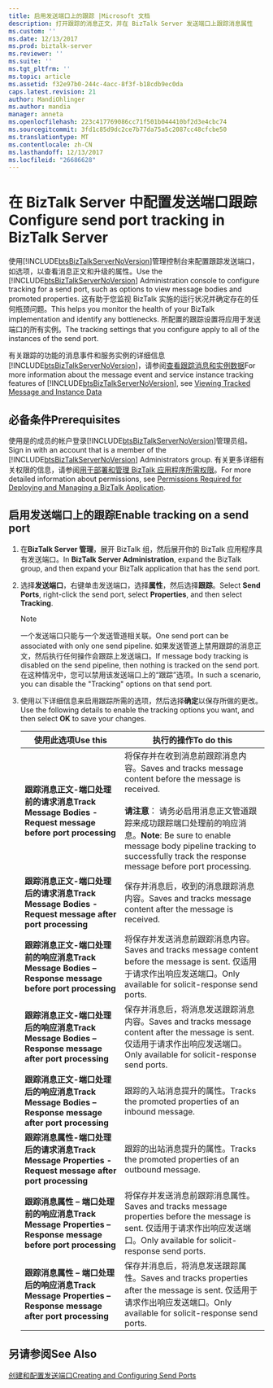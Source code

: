 ```yaml
---
title: 启用发送端口上的跟踪 |Microsoft 文档
description: 打开跟踪的消息正文，并在 BizTalk Server 发送端口上跟踪消息属性
ms.custom: ''
ms.date: 12/13/2017
ms.prod: biztalk-server
ms.reviewer: ''
ms.suite: ''
ms.tgt_pltfrm: ''
ms.topic: article
ms.assetid: f32e97b0-244c-4acc-8f3f-b18cdb9ec0da
caps.latest.revision: 21
author: MandiOhlinger
ms.author: mandia
manager: anneta
ms.openlocfilehash: 223c417769086cc71f501b044410bf2d3e4cbc74
ms.sourcegitcommit: 3fd1c85d9dc2ce7b77da75a5c2087cc48cfcbe50
ms.translationtype: MT
ms.contentlocale: zh-CN
ms.lasthandoff: 12/13/2017
ms.locfileid: "26686628"
---
```

# <a name="configure-send-port-tracking-in-biztalk-server"></a><span data-ttu-id="ebdc0-103">在 BizTalk Server 中配置发送端口跟踪</span><span class="sxs-lookup"><span data-stu-id="ebdc0-103">Configure send port tracking in BizTalk Server</span></span>
<span data-ttu-id="ebdc0-104">使用[!INCLUDE[btsBizTalkServerNoVersion](../includes/btsbiztalkservernoversion-md.md)]管理控制台来配置跟踪发送端口，如选项，以查看消息正文和升级的属性。</span><span class="sxs-lookup"><span data-stu-id="ebdc0-104">Use the [!INCLUDE[btsBizTalkServerNoVersion](../includes/btsbiztalkservernoversion-md.md)] Administration console to configure tracking for a send port, such as options to view message bodies and promoted properties.</span></span> <span data-ttu-id="ebdc0-105">这有助于您监视 BizTalk 实施的运行状况并确定存在的任何瓶颈问题。</span><span class="sxs-lookup"><span data-stu-id="ebdc0-105">This helps you monitor the health of your BizTalk implementation and identify any bottlenecks.</span></span> <span data-ttu-id="ebdc0-106">所配置的跟踪设置将应用于发送端口的所有实例。</span><span class="sxs-lookup"><span data-stu-id="ebdc0-106">The tracking settings that you configure apply to all of the instances of the send port.</span></span>  
  
 <span data-ttu-id="ebdc0-107">有关跟踪的功能的消息事件和服务实例的详细信息[!INCLUDE[btsBizTalkServerNoVersion](../includes/btsbiztalkservernoversion-md.md)]，请参阅[查看跟踪消息和实例数据](../core/viewing-tracked-message-and-instance-data.md)</span><span class="sxs-lookup"><span data-stu-id="ebdc0-107">For more information about the message event and service instance tracking features of [!INCLUDE[btsBizTalkServerNoVersion](../includes/btsbiztalkservernoversion-md.md)], see [Viewing Tracked Message and Instance Data](../core/viewing-tracked-message-and-instance-data.md)</span></span>  
  
## <a name="prerequisites"></a><span data-ttu-id="ebdc0-108">必备条件</span><span class="sxs-lookup"><span data-stu-id="ebdc0-108">Prerequisites</span></span>  
<span data-ttu-id="ebdc0-109">使用是的成员的帐户登录[!INCLUDE[btsBizTalkServerNoVersion](../includes/btsbiztalkservernoversion-md.md)]管理员组。</span><span class="sxs-lookup"><span data-stu-id="ebdc0-109">Sign in with an account that is a member of the [!INCLUDE[btsBizTalkServerNoVersion](../includes/btsbiztalkservernoversion-md.md)] Administrators group.</span></span> <span data-ttu-id="ebdc0-110">有关更多详细有关权限的信息，请参阅[用于部署和管理 BizTalk 应用程序所需权限](../core/permissions-required-for-deploying-and-managing-a-biztalk-application.md)。</span><span class="sxs-lookup"><span data-stu-id="ebdc0-110">For more detailed information about permissions, see [Permissions Required for Deploying and Managing a BizTalk Application](../core/permissions-required-for-deploying-and-managing-a-biztalk-application.md).</span></span>  
  
## <a name="enable-tracking-on-a-send-port"></a><span data-ttu-id="ebdc0-111">启用发送端口上的跟踪</span><span class="sxs-lookup"><span data-stu-id="ebdc0-111">Enable tracking on a send port</span></span>  
  
1.  <span data-ttu-id="ebdc0-112">在**BizTalk Server 管理**，展开 BizTalk 组，然后展开你的 BizTalk 应用程序具有发送端口。</span><span class="sxs-lookup"><span data-stu-id="ebdc0-112">In **BizTalk Server Administration**, expand the BizTalk group, and then expand your BizTalk application that has the send port.</span></span>  
  
2.  <span data-ttu-id="ebdc0-113">选择**发送端口**，右键单击发送端口，选择**属性**，然后选择**跟踪**。</span><span class="sxs-lookup"><span data-stu-id="ebdc0-113">Select **Send Ports**, right-click the send port, select **Properties**, and then select **Tracking**.</span></span>  
  
    > [!NOTE]
    >  <span data-ttu-id="ebdc0-114">一个发送端口只能与一个发送管道相关联。</span><span class="sxs-lookup"><span data-stu-id="ebdc0-114">One send port can be associated with only one send pipeline.</span></span> <span data-ttu-id="ebdc0-115">如果发送管道上禁用跟踪的消息正文，然后执行任何操作会跟踪上发送端口。</span><span class="sxs-lookup"><span data-stu-id="ebdc0-115">If message body tracking is disabled on the send pipeline, then nothing is tracked on the send port.</span></span> <span data-ttu-id="ebdc0-116">在这种情况中，您可以禁用该发送端口上的“跟踪”选项。</span><span class="sxs-lookup"><span data-stu-id="ebdc0-116">In such a scenario, you can disable the "Tracking" options on that send port.</span></span>  
  
3.  <span data-ttu-id="ebdc0-117">使用以下详细信息来启用跟踪所需的选项，然后选择**确定**以保存所做的更改。</span><span class="sxs-lookup"><span data-stu-id="ebdc0-117">Use the following details to enable the tracking options you want, and then select **OK** to save your changes.</span></span>  
  
    |<span data-ttu-id="ebdc0-118">使用此选项</span><span class="sxs-lookup"><span data-stu-id="ebdc0-118">Use this</span></span>|<span data-ttu-id="ebdc0-119">执行的操作</span><span class="sxs-lookup"><span data-stu-id="ebdc0-119">To do this</span></span>|  
    |--------------|----------------|  
    |<span data-ttu-id="ebdc0-120">**跟踪消息正文-端口处理前的请求消息**</span><span class="sxs-lookup"><span data-stu-id="ebdc0-120">**Track Message Bodies - Request message before port processing**</span></span>|<span data-ttu-id="ebdc0-121">将保存并在收到消息前跟踪消息内容。</span><span class="sxs-lookup"><span data-stu-id="ebdc0-121">Saves and tracks message content before the message is received.</span></span> <br/><br/> <span data-ttu-id="ebdc0-122">**请注意**： 请务必启用消息正文管道跟踪来成功跟踪端口处理前的响应消息。</span><span class="sxs-lookup"><span data-stu-id="ebdc0-122">**Note**: Be sure to enable message body pipeline tracking to successfully track the response message before port processing.</span></span>|  
    |<span data-ttu-id="ebdc0-123">**跟踪消息正文-端口处理后的请求消息**</span><span class="sxs-lookup"><span data-stu-id="ebdc0-123">**Track Message Bodies - Request message after port processing**</span></span>|<span data-ttu-id="ebdc0-124">保存并消息后，收到的消息跟踪消息内容。</span><span class="sxs-lookup"><span data-stu-id="ebdc0-124">Saves and tracks message content after the message is received.</span></span>|  
    |<span data-ttu-id="ebdc0-125">**跟踪消息正文-端口处理前的响应消息**</span><span class="sxs-lookup"><span data-stu-id="ebdc0-125">**Track Message Bodies – Response message before port processing**</span></span>|<span data-ttu-id="ebdc0-126">将保存并发送消息前跟踪消息内容。</span><span class="sxs-lookup"><span data-stu-id="ebdc0-126">Saves and tracks message content before the message is sent.</span></span> <span data-ttu-id="ebdc0-127">仅适用于请求作出响应发送端口。</span><span class="sxs-lookup"><span data-stu-id="ebdc0-127">Only available for solicit-response send ports.</span></span>|    
    |<span data-ttu-id="ebdc0-128">**跟踪消息正文-端口处理后的响应消息**</span><span class="sxs-lookup"><span data-stu-id="ebdc0-128">**Track Message Bodies – Response message after port processing**</span></span>|<span data-ttu-id="ebdc0-129">保存并消息后，将消息发送跟踪消息内容。</span><span class="sxs-lookup"><span data-stu-id="ebdc0-129">Saves and tracks message content after the message is sent.</span></span> <span data-ttu-id="ebdc0-130">仅适用于请求作出响应发送端口。</span><span class="sxs-lookup"><span data-stu-id="ebdc0-130">Only available for solicit-response send ports.</span></span>|  
    |<span data-ttu-id="ebdc0-131">**跟踪消息正文-端口处理后的响应消息**</span><span class="sxs-lookup"><span data-stu-id="ebdc0-131">**Track Message Bodies – Response message after port processing**</span></span>|<span data-ttu-id="ebdc0-132">跟踪的入站消息提升的属性。</span><span class="sxs-lookup"><span data-stu-id="ebdc0-132">Tracks the promoted properties of an inbound message.</span></span>|  
    |<span data-ttu-id="ebdc0-133">**跟踪消息属性-端口处理后的请求消息**</span><span class="sxs-lookup"><span data-stu-id="ebdc0-133">**Track Message Properties - Request message after port processing**</span></span>|<span data-ttu-id="ebdc0-134">跟踪的出站消息提升的属性。</span><span class="sxs-lookup"><span data-stu-id="ebdc0-134">Tracks the promoted properties of an outbound message.</span></span>|  
    |<span data-ttu-id="ebdc0-135">**跟踪消息属性 – 端口处理前的响应消息**</span><span class="sxs-lookup"><span data-stu-id="ebdc0-135">**Track Message Properties – Response message before port processing**</span></span>|<span data-ttu-id="ebdc0-136">将保存并发送消息前跟踪消息属性。</span><span class="sxs-lookup"><span data-stu-id="ebdc0-136">Saves and tracks message properties before the message is sent.</span></span> <span data-ttu-id="ebdc0-137">仅适用于请求作出响应发送端口。</span><span class="sxs-lookup"><span data-stu-id="ebdc0-137">Only available for solicit-response send ports.</span></span>|   
    |<span data-ttu-id="ebdc0-138">**跟踪消息属性 – 端口处理后的响应消息**</span><span class="sxs-lookup"><span data-stu-id="ebdc0-138">**Track Message Properties – Response message after port processing**</span></span>|<span data-ttu-id="ebdc0-139">保存并消息后，将消息发送跟踪属性。</span><span class="sxs-lookup"><span data-stu-id="ebdc0-139">Saves and tracks properties after the message is sent.</span></span> <span data-ttu-id="ebdc0-140">仅适用于请求作出响应发送端口。</span><span class="sxs-lookup"><span data-stu-id="ebdc0-140">Only available for solicit-response send ports.</span></span>|   
  
## <a name="see-also"></a><span data-ttu-id="ebdc0-141">另请参阅</span><span class="sxs-lookup"><span data-stu-id="ebdc0-141">See Also</span></span>  
 [<span data-ttu-id="ebdc0-142">创建和配置发送端口</span><span class="sxs-lookup"><span data-stu-id="ebdc0-142">Creating and Configuring Send Ports</span></span>](../core/creating-and-configuring-send-ports.md)
